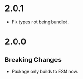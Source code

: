 # 2.0.1

- Fix types not being bundled.

# 2.0.0

## Breaking Changes

- Package only builds to ESM now.
